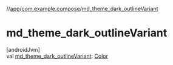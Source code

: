 //[app](../../index.md)/[com.example.compose](index.md)/[md_theme_dark_outlineVariant](md_theme_dark_outline-variant.md)

# md_theme_dark_outlineVariant

[androidJvm]\
val [md_theme_dark_outlineVariant](md_theme_dark_outline-variant.md): [Color](https://developer.android.com/reference/kotlin/androidx/compose/ui/graphics/Color.html)
